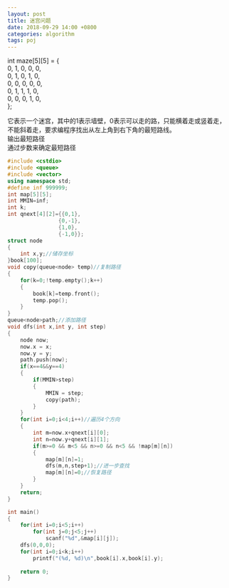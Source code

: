 ```yaml
---
layout: post
title: 迷宫问题
date: 2018-09-29 14:00 +0800
categories: algorithm
tags: poj
---
```

int maze[5][5] = {  
0, 1, 0, 0, 0,  
0, 1, 0, 1, 0,  
0, 0, 0, 0, 0,  
0, 1, 1, 1, 0,  
0, 0, 0, 1, 0,  
};

它表示一个迷宫，其中的1表示墙壁，0表示可以走的路，只能横着走或竖着走，不能斜着走，要求编程序找出从左上角到右下角的最短路线。  
输出最短路径  
通过步数来确定最短路径  

```c++
#include <cstdio>
#include <queue>
#include <vector>
using namespace std;
#define inf 999999;
int map[5][5];
int MMIN=inf;
int k;
int qnext[4][2]={{0,1},
                {0,-1},
                {1,0},
                {-1,0}};
struct node
{
    int x,y;//储存坐标
}book[100];
void copy(queue<node> temp)//复制路径
{
    for(k=0;!temp.empty();k++)
    {
        book[k]=temp.front();
        temp.pop();
    }
}
queue<node>path;//添加路径
void dfs(int x,int y, int step)
{
    node now;
    now.x = x;
    now.y = y;
    path.push(now);
    if(x==4&&y==4)
    {
        if(MMIN>step)
        {
            MMIN = step;
            copy(path);
        }
    }
    for(int i=0;i<4;i++)//遍历4个方向
    {
        int m=now.x+qnext[i][0];
        int n=now.y+qnext[i][1];
        if(m>=0 && m<5 && n>=0 && n<5 && !map[m][n])
        {
            map[m][n]=1;
            dfs(m,n,step+1);//进一步查找
            map[m][n]=0;//恢复路径
        }
    }
    return;
}

int main()
{
    for(int i=0;i<5;i++)
        for(int j=0;j<5;j++)
            scanf("%d",&map[i][j]);
    dfs(0,0,0);
    for(int i=0;i<k;i++)
        printf("(%d, %d)\n",book[i].x,book[i].y);
   
    return 0;
}
```